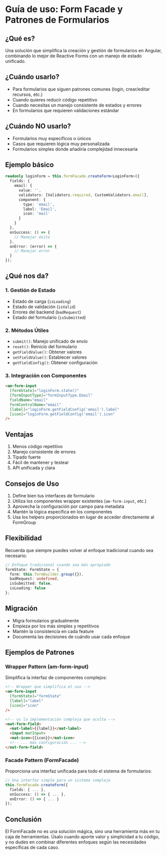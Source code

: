 # Guía de uso: Form Facade y Patrones de Formularios

## ¿Qué es?

Una solución que simplifica la creación y gestión de formularios en Angular, combinando lo mejor de Reactive Forms con un manejo de estado unificado.

## ¿Cuándo usarlo?

- Para formularios que siguen patrones comunes (login, crear/editar recursos, etc.)
- Cuando quieres reducir código repetitivo
- Cuando necesitas un manejo consistente de estados y errores
- En formularios que requieren validaciones estándar

## ¿Cuándo NO usarlo?

- Formularios muy específicos o únicos
- Casos que requieren lógica muy personalizada
- Formularios simples donde añadiría complejidad innecesaria

## Ejemplo básico

```typescript
readonly loginForm = this.formFacade.createForm<LoginForm>({
  fields: {
    email: {
      value: '',
      validators: [Validators.required, CustomValidators.email],
      component: {
        type: 'email',
        label: 'Email',
        icon: 'mail'
      }
    }
  },
  onSuccess: () => {
    // Manejar éxito
  },
  onError: (error) => {
    // Manejar error
  }
});
```

## ¿Qué nos da?

### 1. Gestión de Estado

- Estado de carga (`isLoading`)
- Estado de validación (`isValid`)
- Errores del backend (`badRequest`)
- Estado del formulario (`isSubmitted`)

### 2. Métodos Útiles

- `submit()`: Manejo unificado de envío
- `reset()`: Reinicio del formulario
- `getFieldValue()`: Obtener valores
- `setFieldValue()`: Establecer valores
- `getFieldConfig()`: Obtener configuración

### 3. Integración con Componentes

```html
<am-form-input
  [formState]="loginForm.state()"
  [formInputType]="formInputType.Email"
  fieldName="email"
  formControlName="email"
  [label]="loginForm.getFieldConfig('email').label"
  [icon]="loginForm.getFieldConfig('email').icon"
/>
```

## Ventajas

1. Menos código repetitivo
2. Manejo consistente de errores
3. Tipado fuerte
4. Fácil de mantener y testear
5. API unificada y clara

## Consejos de Uso

1. Define bien tus interfaces de formulario
2. Utiliza los componentes wrapper existentes (`am-form-input`, etc.)
3. Aprovecha la configuración por campo para metadata
4. Mantén la lógica específica en los componentes
5. Usa los helpers proporcionados en lugar de acceder directamente al FormGroup

## Flexibilidad

Recuerda que siempre puedes volver al enfoque tradicional cuando sea necesario:

```typescript
// Enfoque tradicional cuando sea más apropiado
formState: FormState = {
  form: this.formBuilder.group({}),
  badRequest: undefined,
  isSubmitted: false,
  isLoading: false
};
```

## Migración

- Migra formularios gradualmente
- Empieza por los más simples y repetitivos
- Mantén la consistencia en cada feature
- Documenta las decisiones de cuándo usar cada enfoque

## Ejemplos de Patrones

### Wrapper Pattern (am-form-input)

Simplifica la interfaz de componentes complejos:

```html
<!-- Wrapper que simplifica el uso -->
<am-form-input
  [formState]="formState"
  [label]="label"
  [icon]="icon"
/>

<!-- vs la implementación compleja que oculta -->
<mat-form-field>
  <mat-label>{{label}}</mat-label>
  <input matInput>
  <mat-icon>{{icon}}</mat-icon>
  <!-- ... más configuración ... -->
</mat-form-field>
```

### Facade Pattern (FormFacade)

Proporciona una interfaz unificada para todo el sistema de formularios:

```typescript
// Una interfaz simple para un sistema complejo
this.formFacade.createForm({
  fields: { ... },
  onSuccess: () => { ... },
  onError: () => { ... }
});
```

## Conclusión

El FormFacade no es una solución mágica, sino una herramienta más en tu caja de herramientas. Úsalo cuando aporte valor y simplicidad a tu código, y no dudes en combinar diferentes enfoques según las necesidades específicas de cada caso.
